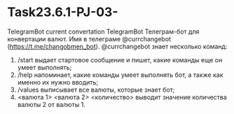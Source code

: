 # Task23.6.1-PJ-03-
TelegramBot current convertation
TelegramBot Телеграм-бот для конвертации валют. Имя в телеграме @currchangebot (https://t.me/changobmen_bot). @currchangebot знает несколько команд:
1.	/start выдает стартовое сообщение и пишет, какие команды еще он умеет выполнять;
2.	/help напоминает, какие команды умеет выполнять бот, а также как именно их нужно вводить;
3.	/values выписывает все валюты, которые знает бот;
4.	<валюта 1> <валюта 2> <количество> выводит значение количества валюты 2 от валюты 1.
